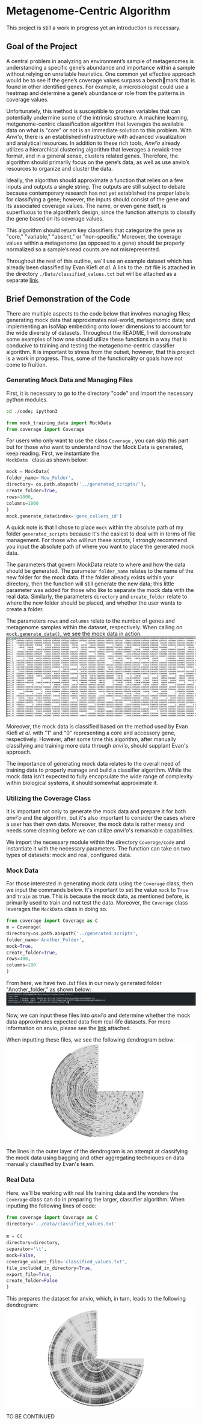 # Metagenome-Centric Algorithm

This project is still a work in progress yet an introduction is necessary.

  

## Goal of the Project

A central problem in analyzing an environment’s sample of metagenomes is understanding a specific gene’s abundance and importance within a sample without relying on unreliable heuristics. One common yet effective approach would be to see if the gene’s coverage values surpass a benchmark that is found in other identified genes. For example, a microbiologist could use a heatmap and determine a gene’s abundance or role from the patterns in coverage values.  

Unfortunately, this method is susceptible to protean variables that can potentially undermine some of the intrinsic structure. A machine learning, metgenome-centric classification algorithm that leverages the available data on what is "core" or not is an immediate solution to this problem. With _Anvi'o_, there is an established infrastructure with advanced visualization and analytical resources. In addition to these rich tools, _Anvi’o_ already utilizes a hierarchical clustering algorithm that leverages a newick-tree format, and in a general sense, clusters related genes. Therefore, the algorithm should primarily focus on the gene’s data, as well as use anvio’s resources to organize and cluster the data.

Ideally, the algorithm should approximate a function that relies on a few inputs and outputs a single string. The outputs are still subject to debate because contemporary research has not yet established the proper labels for classifying a gene; however, the inputs should consist of the gene and its associated coverage values. The name, or even gene itself, is superfluous to the algorithm’s design, since the function attempts to classify the gene based on its coverage values.

  

This algorithm should return key classifiers that categorize the gene as "core," "variable," "absent," or "non-specific." Moreover, the coverage values within a metagenome (as opposed to a gene) should be properly normalized so a sample’s read counts are not misrepresented.






Throughout the rest of this outline, we'll use an example dataset which has already been classified by Evan Kiefl *et al.* A link to the *.txt* file is attached in the directory `./Data/classified_values.txt` but will be attached as a separate [link](https://www.dropbox.com/s/xlws1vxys2fngcz/classified_values.txt?dl=0).

  

## Brief Demonstration of the Code

  
There are multiple aspects to the code below that involves managing files; generating mock data that approximates real-world, metagenomic data; and implementing an IsoMap embedding onto lower dimensions to account for the wide diversity of datasets. Throughout the README, I will demonstrate some examples of how one should utilize these functions in a way that is conducive to training and testing the metagenome-centric classifier algorithm. It is important to stress from the outset, however, that this project is a work in progress. Thus, some of the functionality or goals have not come to fruition.



### Generating Mock Data and Managing Files

First, it is necessary to go to the directory "code" and import the necessary python modules. 
```bash
cd ./code; ipython3
```

```python
from mock_training_data import MockData
from coverage import Coverage
```

For users who only want to use the class <code>Coverage</code> , you can skip this part but for those who want to understand how the Mock Data is generated, keep reading. First, we instantiate the <code> MockData </code> class as shown below:
```python
mock = MockData(
folder_name='New_Folder', 
directory= os.path.abspath('../generated_scripts/'), 
create_folder=True, 
rows=1000, 
columns=1000
)     
mock.generate_data(index='gene_callers_id')
```
A quick note is that I chose to place <code>mock</code> within the absolute path of my folder <code>generated_scripts</code> because it's the easiest to deal with in terms of file management. For those who will run these scripts, I strongly recommend you input the absolute path of where you want to place the generated mock data.

The parameters that govern MockData relate to where and how the data should be generated. The parameter <code>folder_name</code> relates to the name of the new folder for the mock data. If the folder already exists within your directory, then the function will still generate the new data; this little parameter was added for those who like to separate the mock data with the real data. Similarly, the parameters <code>directory</code> and <code>create_folder</code> relate to where the new folder should be placed, and whether the user wants to create a folder. 

The parameters <code>rows</code> and <code>columns</code> relate to the number of genes and metagenome samples within the dataset, respectively. When calling on <code>mock.generate_data()</code>, we see the mock data in action. 
![image1](/images/image1.png) 

Moreover, the mock data is classified based on the method used by Evan Kiefl *et al.* with "1" and "0" representing a core and accessory gene, respectively. However, after some time this algorithm, after manually classifying and training more data through *anvi'o*, should supplant Evan's approach. 

The importance of generating mock data relates to the overall need of training data to properly manage and build a classifier algorithm. While the mock data isn't expected to fully encapsulate the wide range of complexity within biological systems, it should somewhat approximate it. 

### Utilizing the Coverage Class

It is important not only to generate the mock data and prepare it for both *anvi'o* and the algorithm, but it's also important to consider the cases where a user has their own data. Moreover, the mock data is rather messy and needs some cleaning before we can utilize *anvi'o*'s remarkable capabilities.

We import the necessary module within the directory <code>Coverage/code</code> and instantiate it with the necessary parameters. The function can take on two types of datasets: mock and real, configured data.


### Mock Data
For those interested in generating mock data using the <code>Coverage</code> class, then we input the commands below. It's important to set the value <code>mock</code> to <code>True</code> and <code>train</code> as true. This is because the mock data, as mentioned before, is primarily used to train and not test the data. Moreover, the <code>Coverage</code>  class leverages the <code>MockData</code> class in doing so.
```python
from coverage import Coverage as C
m = Coverage(
directory=os.path.abspath('../generated_scripts', 
folder_name='Another_Folder',
mock=True, 
create_folder=True, 
rows=400, 
columns=100
)
```

From here, we have two *.txt* files in our newly generated folder "Another_folder," as shown below:
![image2](/images/image2.png) 

Now, we can input these files into *anvi'o* and determine whether the mock data approximates expected data from real-life datasets. For more information on anvio, please see the [link](https://merenlab.org/tutorials/infant-gut/) attached.

When inputting these files, we see the following dendrogram below:
![image3](/images/image3.png) 

The lines in the outer layer of the dendrogram is an attempt at classifying the mock data using bagging and other aggregating techniques on data manually classified by Evan's team. 

### Real Data
Here, we'll be working with real life training data and the wonders the `Coverage` class can do in preparing the larger, classifier algorithm. When inputting the following lines of code:
```python
from coverage import Coverage as C
directory='../data/classified_values.txt'

m = C(
directory=directory,
separator='\t',
mock=False, 
coverage_values_file='classified_values.txt',
file_included_in_directory=True,
export_file=True, 
create_folder=False
)
```
This prepares the dataset for anvio, which, in turn, leads to the following dendrogram:
![image4](/images/image4.png)

TO BE CONTINUED